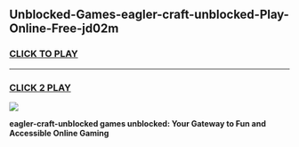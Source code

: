 
## Unblocked-Games-eagler-craft-unblocked-Play-Online-Free-jd02m
<h3>
<a href="https://premium76.site?title=eagler-craft-unblocked&ref=26A">CLICK TO PLAY</a></h3>
<hr>

<h3>
<a href="https://premium76.site?title=eagler-craft-unblocked&ref=26A">CLICK 2 PLAY</a>
  
</h3>

<a href="https://premium76.site?title=eagler-craft-unblocked&ref=26A"><img src="https://clearcache.store/games.png"></a>


**eagler-craft-unblocked games unblocked: Your Gateway to Fun and Accessible Online Gaming**
